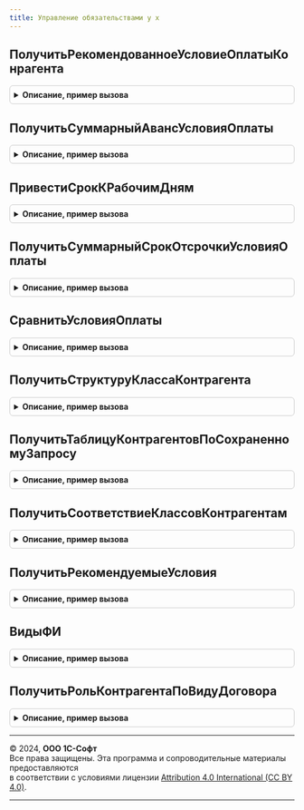 ```yaml
---
title: Управление обязательствами у х
---
```



## ПолучитьРекомендованноеУсловиеОплатыКонрагента
<details style="margin: 1em 0; padding: 0.5em; border: 1px solid #ccc; border-radius: 6px;">

<summary style="font-weight: bold; cursor: pointer;">Описание, пример вызова</summary>

```bsl

//Возвращает структуру, содержащую рекомендуемое условие оплаты, класс платежной дисциплины, значимость и
//допустимый уровень задолженности по контрагенту КонтрагентВход
Функция ПолучитьРекомендованноеУсловиеОплатыКонрагента(КонтрагентВход, РольКонтрагента) Экспорт
```

Пример вызова
```bsl
Результат = УправлениеОбязательствамиУХ.ПолучитьРекомендованноеУсловиеОплатыКонрагента(КонтрагентВход, РольКонтрагента) 
```
</details>

## ПолучитьСуммарныйАвансУсловияОплаты
<details style="margin: 1em 0; padding: 0.5em; border: 1px solid #ccc; border-radius: 6px;">

<summary style="font-weight: bold; cursor: pointer;">Описание, пример вызова</summary>

```bsl

//Возвращает суммарный процент аванса по условию оплаты УсловиеОплатыВход
Функция ПолучитьСуммарныйАвансУсловияОплаты(УсловиеОплатыВход) Экспорт
```

Пример вызова
```bsl
Результат = УправлениеОбязательствамиУХ.ПолучитьСуммарныйАвансУсловияОплаты(УсловиеОплатыВход) 
```
</details>

## ПривестиСрокКРабочимДням
<details style="margin: 1em 0; padding: 0.5em; border: 1px solid #ccc; border-radius: 6px;">

<summary style="font-weight: bold; cursor: pointer;">Описание, пример вызова</summary>

```bsl

//Выполняет преобразование срока с длиной ДлинаСрокаВход и с типом
//ТипСрокаВход к рабочим дням
Функция ПривестиСрокКРабочимДням(ТипСрокаВход, ДлинаСрокаВход) Экспорт
```

Пример вызова
```bsl
Результат = УправлениеОбязательствамиУХ.ПривестиСрокКРабочимДням(ТипСрокаВход, ДлинаСрокаВход));
```
</details>

## ПолучитьСуммарныйСрокОтсрочкиУсловияОплаты
<details style="margin: 1em 0; padding: 0.5em; border: 1px solid #ccc; border-radius: 6px;">

<summary style="font-weight: bold; cursor: pointer;">Описание, пример вызова</summary>

```bsl

//Возвращает суммарный срок отсрочки по условию оплаты УсловиеОплатыВход
Функция ПолучитьСуммарныйСрокОтсрочкиУсловияОплаты(УсловиеОплатыВход) Экспорт
```

Пример вызова
```bsl
Результат = УправлениеОбязательствамиУХ.ПолучитьСуммарныйСрокОтсрочкиУсловияОплаты(УсловиеОплатыВход) 
```
</details>

## СравнитьУсловияОплаты
<details style="margin: 1em 0; padding: 0.5em; border: 1px solid #ccc; border-radius: 6px;">

<summary style="font-weight: bold; cursor: pointer;">Описание, пример вызова</summary>

```bsl

//Функция сравнивает условия оплаты НовоеУсловиеОплатыВход с рекомендуемым РекомендуемоеУсловиеОплатыВход и возвращает
//текстовую строку результата сравнения
Функция СравнитьУсловияОплаты(НовоеУсловиеОплатыВход, РеквизитыРекомендуемогоУсловияОплаты, РольКонтрагента) Экспорт
```

Пример вызова
```bsl
Результат = УправлениеОбязательствамиУХ.СравнитьУсловияОплаты(НовоеУсловиеОплатыВход, РеквизитыРекомендуемогоУсловияОплаты, РольКонтрагента) 
```
</details>

## ПолучитьСтруктуруКлассаКонтрагента
<details style="margin: 1em 0; padding: 0.5em; border: 1px solid #ccc; border-radius: 6px;">

<summary style="font-weight: bold; cursor: pointer;">Описание, пример вызова</summary>

```bsl

//Возвращает структуру, содержащую Класс платежной дисциплины и Значимость контрагента КонтрагентВход
Функция ПолучитьСтруктуруКлассаКонтрагента(КонтрагентВход) Экспорт
```

Пример вызова
```bsl
Результат = УправлениеОбязательствамиУХ.ПолучитьСтруктуруКлассаКонтрагента(КонтрагентВход) 
```
</details>

## ПолучитьТаблицуКонтрагентовПоСохраненномуЗапросу
<details style="margin: 1em 0; padding: 0.5em; border: 1px solid #ccc; border-radius: 6px;">

<summary style="font-weight: bold; cursor: pointer;">Описание, пример вызова</summary>

```bsl

// Возвращает по справочнику сохраненных запросов СохраненныйЗапросВход и параметрам
//ДатаНачалаВход, ДатаОкончанияВход таблицу, содержащую контрагентов и классы (согласно
//алгоритму, описанному в СохраненныйЗапросВход)
Функция ПолучитьТаблицуКонтрагентовПоСохраненномуЗапросу(СохраненныйЗапросВход, ДатаНачалаВход, ДатаОкончанияВход) Экспорт
```

Пример вызова
```bsl
Результат = УправлениеОбязательствамиУХ.ПолучитьТаблицуКонтрагентовПоСохраненномуЗапросу(СохраненныйЗапросВход, ДатаНачалаВход, ДатаОкончанияВход) 
```
</details>

## ПолучитьСоответствиеКлассовКонтрагентам
<details style="margin: 1em 0; padding: 0.5em; border: 1px solid #ccc; border-radius: 6px;">

<summary style="font-weight: bold; cursor: pointer;">Описание, пример вызова</summary>

```bsl

// Возвращает соответствие контрагентов из массива МассивКонтрагентовВход классам значимости и платежной
//дисциплины на дату ДатаАктуальности. Когда ДатаАктуальности не задана - возвращает на текущую дату
Функция ПолучитьСоответствиеКлассовКонтрагентам(МассивКонтрагентовВход, ДатаАктуальности = Неопределено) Экспорт
```

Пример вызова
```bsl
Результат = УправлениеОбязательствамиУХ.ПолучитьСоответствиеКлассовКонтрагентам(МассивКонтрагентовВход, ДатаАктуальности);
```
</details>

## ПолучитьРекомендуемыеУсловия
<details style="margin: 1em 0; padding: 0.5em; border: 1px solid #ccc; border-radius: 6px;">

<summary style="font-weight: bold; cursor: pointer;">Описание, пример вызова</summary>

```bsl

// Функция возвращает рекомендуемые условия (сумма задолженности и условие оплаты)
// для заданных степеней риска и доходности
//
// Параметры:
//  РольКонтрагента 	 - 	ПеречислениеСсылка.РолиКонтрагентов - роль контрагента.
//  СтепеньРиска		 - 	СправочникСсылка.СтепениРиска - Степень риска.
//  СтепеньДоходности	 - 	СправочникСсылка.СтепениДоходности - Степень доходности.
//
// Возвращаемое значение:
//  Структура - Структура со следующими полями:
//	УсловиеОплаты - СправочникСсылка.УсловияОплаты - рекомендуемое условие оплаты.
//	ДопустимыйУровеньЗадолженности - Число - допустимый уровень задолженности.
//
Функция ПолучитьРекомендуемыеУсловия(СтепеньРиска, СтепеньДоходности, РольКонтрагента) Экспорт
```

Пример вызова
```bsl
Результат = УправлениеОбязательствамиУХ.ПолучитьРекомендуемыеУсловия(СтепеньРиска, СтепеньДоходности, РольКонтрагента) 
```
</details>

## ВидыФИ
<details style="margin: 1em 0; padding: 0.5em; border: 1px solid #ccc; border-radius: 6px;">

<summary style="font-weight: bold; cursor: pointer;">Описание, пример вызова</summary>

```bsl

Функция ВидыФИ() Экспорт
```

Пример вызова
```bsl
Результат = УправлениеОбязательствамиУХ.ВидыФИ() 
```
</details>

## ПолучитьРольКонтрагентаПоВидуДоговора
<details style="margin: 1em 0; padding: 0.5em; border: 1px solid #ccc; border-radius: 6px;">

<summary style="font-weight: bold; cursor: pointer;">Описание, пример вызова</summary>

```bsl

Функция ПолучитьРольКонтрагентаПоВидуДоговора(ВидДоговора) Экспорт
```

Пример вызова
```bsl
Результат = УправлениеОбязательствамиУХ.ПолучитьРольКонтрагентаПоВидуДоговора(ВидДоговора) 
```
</details>

---

© 2024, **ООО 1С-Софт**  
Все права защищены. Эта программа и сопроводительные материалы предоставляются  
в соответствии с условиями лицензии [Attribution 4.0 International (CC BY 4.0)](https://creativecommons.org/licenses/by/4.0/legalcode).

---
